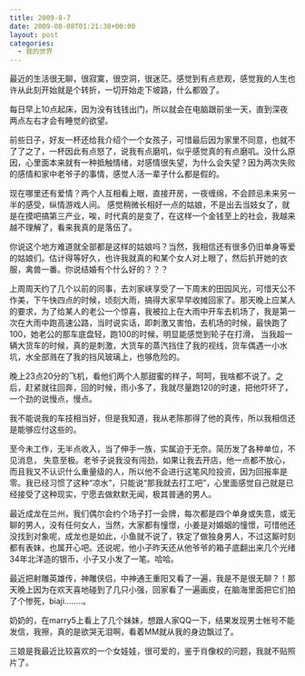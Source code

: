 ```yaml
---
title: 2009-8-7
date: 2009-08-08T01:21:38+00:00
layout: post
categories:
  - 我的世界
---
```


最近的生活很无聊，很寂寞，很空洞，很迷茫。感觉到有点悲观，感觉我的人生也许从此刻开始就是个转折，一切开始走下坡路，什么都毁了。

每日早上10点起床，因为没有钱钱出门，所以就会在电脑跟前坐一天，直到深夜两点左右才会有睡觉的欲望。

前些日子，好友一杯还给我介绍个一个女孩子，可惜最后因为家里不同意，也就不了了之了，一杯因此有点怒了，说我有点磨叽，似乎感觉真的有点磨叽。没什么原因，心里面本来就有一种抵触情绪，对感情很失望，为什么会失望？因为两次失败的感情和家中老爷子的事情，感觉人活一辈子什么都是假的。

现在哪里还有爱情？两个人互相看上眼，直接开房，一夜缠绵，不会顾忌未来另一半的感受，纵情游戏人间。 感觉稍微长相好一点的姑娘，不是出去当妓女了，就是在摸吧搞第三产业，唉，时代真的是变了，在这样一个金钱至上的社会，我越来越不理解了，看来我真的是落伍了。

你说这个地方难道就全部都是这样的姑娘吗？当然，我相信还有很多仍旧单身等爱的姑娘们。估计得等好久，也许我就真的和某个女人对上眼了，然后扒开她的衣服，禽兽一番。你说结婚有个什么好的？？？
<!--more-->
上周周天约了几个以前的同事，去刘家峡享受了一下周末的田园风光，可惜天公不作美，下午快四点的时候，顷刻大雨，搞得大家早早收摊回家了。那天晚上应某人的要求，为了给某人的老公一个惊喜，我被拉上在大雨中开车去机场了，我是第一次在大雨中跑高速公路，当时说实话，即刺激又害怕，去机场的时候，最快跑了100，她老公的那车底盘轻，跑100的时候，明显能感觉到轮子在打滑， 当我超一辆大货车的时候，真的是刺激，大货车的蒸汽挡住了我的视线，货车偶遇一小水坑，水全部溅在了我的挡风玻璃上，也够危险的。

晚上23点20分的飞机，看他们两个人那甜蜜的样子，呵呵，我啥都不说了。之后，赶紧就往回奔，回的时候，雨小多了，我就尽量跑120的时速，把他吓坏了，一个劲的说慢点，慢点。

我不能说我的车技相当好，但是我知道，我从老陈那得了他的真传，所以我相信还是能够应付这些的。

至今未工作，无半点收入，当了伸手一族，实属迫于无奈。简历发了各种单位，不见消息， 失意至极。老爷子说我没有闯劲，如果让我去开店，他一点都不放心，而且我又不认识什么重量级的人，所以他不会进行这笔风险投资，因为回报率是零。我已经习惯了这种“凉水”，只能说“那我就去打工吧”，心里面感觉自己就是已经接受了这种现实，宁愿去做默默无闻，极其普通的男人。

最近成龙在兰州，我们偶尔会约个场子打一会牌，每次都是四个单身或失意，或无聊的男人，没有任何女人，当然，大家都有憧憬，小姜是对婚姻的憧憬，可惜他还没找到对象呢，成龙也是如此，小鱼就不说了，铁定了做独身男人，不过这厮时刻都有表妹，也属开心吧。还说呢，他小子昨天还从他爷爷的箱子底翻出来几个光绪34年北洋造的银币，小子又小发了一笔。哈哈。

最近把射雕英雄传，神雕侠侣，中神通王重阳又看了一遍，我是不是很无聊？！那天晚上因为在欢天喜地碰到了几只小强，回家看了一遍画皮，在脑海里面把它们拍了个惨死，biaji……..。

奶奶的，在marry5上看上了几个妹妹，想跟人家QQ一下，结果发现男士帐号不能发信，我擦，真的是欲哭无泪啊，看着MM就从我的身边飘过了。

三娘是我最近比较喜欢的一个女娃娃，很可爱的，鉴于肖像权的问题，我就不贴照片了。